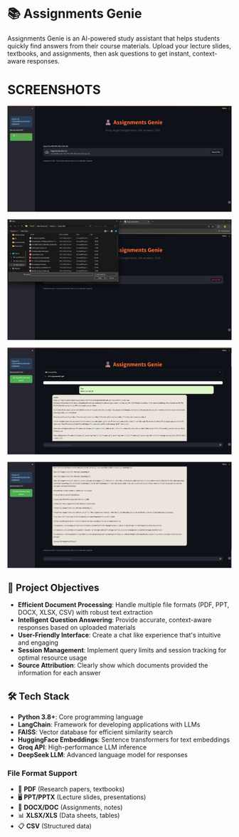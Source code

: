 # 📚 Assignments Genie

Assignments Genie is an AI-powered study assistant that helps students quickly find answers from their course materials. Upload your lecture slides, textbooks, and assignments, then ask questions to get instant, context-aware responses.

# SCREENSHOTS
![genie 1.png](genie%201.png)

![img.png](img.png)

![img_1.png](img_1.png)

![genie3.png](genie3.png)
## 🎯 Project Objectives

- **Efficient Document Processing**: Handle multiple file formats (PDF, PPT, DOCX, XLSX, CSV) with robust text extraction
- **Intelligent Question Answering**: Provide accurate, context-aware responses based on uploaded materials
- **User-Friendly Interface**: Create a chat like experience that's intuitive and engaging
- **Session Management**: Implement query limits and session tracking for optimal resource usage
- **Source Attribution**: Clearly show which documents provided the information for each answer

## 🛠️ Tech Stack

- **Python 3.8+**: Core programming language
- **LangChain**: Framework for developing applications with LLMs
- **FAISS**: Vector database for efficient similarity search
- **HuggingFace Embeddings**: Sentence transformers for text embeddings
- **Groq API**: High-performance LLM inference
- **DeepSeek LLM**: Advanced language model for responses

### File Format Support
- 📄 **PDF** (Research papers, textbooks)
- 🖥️ **PPT/PPTX** (Lecture slides, presentations)
- 📝 **DOCX/DOC** (Assignments, notes)
- 📊 **XLSX/XLS** (Data sheets, tables)
- 📋 **CSV** (Structured data)